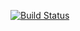 [![Build Status](https://travis-ci.com/tnw513/domHomeArduino.svg?token=HfjjsxUxWbpxK7P9Cq3v&branch=master)](https://travis-ci.com/tnw513/domHomeArduino)
